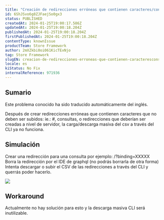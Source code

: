 ```yaml
---
title: "Creación de redirecciones erróneas que contienen caracteres/consultas que no deberían cargarse la carga/descarga del csv a través de la CLI no funciona"
id: 6ShJSvo6g8ZJFaejSo0gx3
status: PUBLISHED
createdAt: 2024-01-25T19:00:17.586Z
updatedAt: 2024-01-25T19:00:18.204Z
publishedAt: 2024-01-25T19:00:18.204Z
firstPublishedAt: 2024-01-25T19:00:18.204Z
contentType: knownIssue
productTeam: Store Framework
author: 2mXZkbi0oi061KicTExNjo
tag: Store Framework
slugEN: creacion-de-redirecciones-erroneas-que-contienen-caracteresconsultas-que-no-deberian-cargarse-la-cargadescarga-del-csv-a-traves-de-la-cli-no-funciona
locale: es
kiStatus: No Fix
internalReference: 971936
---
```


## Sumario

<div class="alert alert-info">
  <p>Este problema conocido ha sido traducido automáticamente del inglés.</p>
</div>


Después de crear redirecciones erróneas que contienen caracteres que no deben ser subidos: ie.: #, consultas, o redirecciones que deberían ser creadas a nivel de servidor, la carga/descarga masiva del csv a través del CLI ya no funciona.


##

## Simulación


Crear una redirección para una consulta por ejemplo: /?binding=XXXXX
Borra la redirección por el IDE de graphql (no podrás borrarla de otra forma)
Intenta descargar o subir el CSV de las redirecciones a través del CLI y querrás poder hacerlo.

 ![](https://vtexhelp.zendesk.com/attachments/token/etn94WlrSAYOFFj0rZfVwoowE/?name=image.png)


##

## Workaround


Actualmente no hay solución para esto y la descarga masiva CLI será inutilizable.





